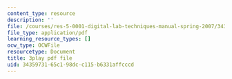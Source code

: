 ```yaml
---
content_type: resource
description: ''
file: /courses/res-5-0001-digital-lab-techniques-manual-spring-2007/3435973165c198dcc115b6331affcccd_iinr4-0C0Yc.pdf
file_type: application/pdf
learning_resource_types: []
ocw_type: OCWFile
resourcetype: Document
title: 3play pdf file
uid: 34359731-65c1-98dc-c115-b6331affcccd
---
```

